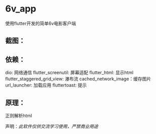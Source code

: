 # 6v_app

使用flutter开发的简单6v电影客户端

##  截图：



##  依赖：

 dio: 网络通信
 flutter_screenutil: 屏幕适配
 flutter_html: 显示html
 flutter_staggered_grid_view: 瀑布流
 cached_network_image：缓存图片
 url_launcher: 加载应用
 fluttertoast: 提示

## 原理：

正则解析html



声明：*此软件仅供交流学习使用，严禁商业用途*